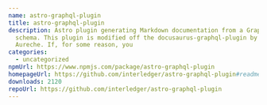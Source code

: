 ```yaml
---
name: astro-graphql-plugin
title: astro-graphql-plugin
description: Astro plugin generating Markdown documentation from a GraphQL
  schema. This plugin is modified off the docusaurus-graphql-plugin by Gabin
  Aureche. If, for some reason, you
categories:
  - uncategorized
npmUrl: https://www.npmjs.com/package/astro-graphql-plugin
homepageUrl: https://github.com/interledger/astro-graphql-plugin#readme
downloads: 2120
repoUrl: https://github.com/interledger/astro-graphql-plugin
---
```

